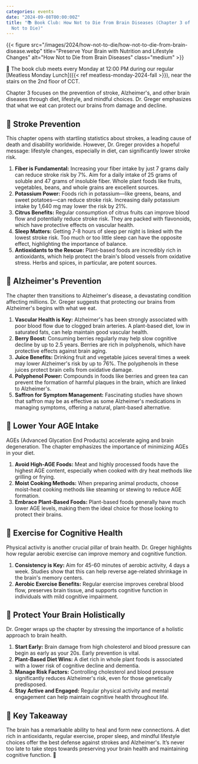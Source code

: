 ```yaml
---
categories: events
date: "2024-09-08T00:00:00Z"
title: "📚 Book Club: How Not to Die from Brain Diseases (Chapter 3 of How
  Not to Die)"
---
```


{{< figure src="/images/2024/how-not-to-die/how-not-to-die-from-brain-disease.webp" title="Preserve Your Brain with Nutrition and Lifestyle Changes" alt="How Not to Die from Brain Diseases" class="medium" >}}

📆 The book club meets every Monday at 12:00 PM during our regular
[Meatless Monday Lunch]({{< ref meatless-monday-2024-fall >}}),
near the stairs on the 2nd floor of CCT.

Chapter 3 focuses on the prevention of stroke, Alzheimer's, and other brain diseases
through diet, lifestyle, and mindful choices. Dr. Greger emphasizes that what we eat can
protect our brains from damage and decline.

## 🧠 Stroke Prevention

This chapter opens with startling statistics about strokes, a leading cause of death and disability worldwide. However, Dr. Greger provides a hopeful message: lifestyle changes, especially in diet, can significantly lower stroke risk.

1. **Fiber is Fundamental:** Increasing your fiber intake by just 7 grams daily can reduce stroke risk by 7%. Aim for a daily intake of 25 grams of soluble and 47 grams of insoluble fiber. Whole plant foods like fruits, vegetables, beans, and whole grains are excellent sources.
2. **Potassium Power:** Foods rich in potassium—like greens, beans, and sweet potatoes—can reduce stroke risk. Increasing daily potassium intake by 1,640 mg may lower the risk by 21%.
3. **Citrus Benefits:** Regular consumption of citrus fruits can improve blood flow and potentially reduce stroke risk. They are packed with flavonoids, which have protective effects on vascular health.
4. **Sleep Matters:** Getting 7-8 hours of sleep per night is linked with the lowest stroke risk. Too much or too little sleep can have the opposite effect, highlighting the importance of balance.
5. **Antioxidants to the Rescue:** Plant-based foods are incredibly rich in antioxidants, which help protect the brain's blood vessels from oxidative stress. Herbs and spices, in particular, are potent sources.

## 🧩 Alzheimer's Prevention

The chapter then transitions to Alzheimer's disease, a devastating condition affecting millions. Dr. Greger suggests that protecting our brains from Alzheimer's begins with what we eat.

1. **Vascular Health is Key:** Alzheimer's has been strongly associated with poor blood flow due to clogged brain arteries. A plant-based diet, low in saturated fats, can help maintain good vascular health.
2. **Berry Boost:** Consuming berries regularly may help slow cognitive decline by up to 2.5 years. Berries are rich in polyphenols, which have protective effects against brain aging.
3. **Juice Benefits:** Drinking fruit and vegetable juices several times a week may lower Alzheimer's risk by up to 76%. The polyphenols in these juices protect brain cells from oxidative damage.
4. **Polyphenol Power:** Compounds in foods like berries and green tea can prevent the formation of harmful plaques in the brain, which are linked to Alzheimer's.
5. **Saffron for Symptom Management:** Fascinating studies have shown that saffron may be as effective as some Alzheimer's medications in managing symptoms, offering a natural, plant-based alternative.

## 🚫 Lower Your AGE Intake

AGEs (Advanced Glycation End Products) accelerate aging and brain degeneration. The chapter emphasizes the importance of minimizing AGEs in your diet.

1. **Avoid High-AGE Foods:** Meat and highly processed foods have the highest AGE content, especially when cooked with dry heat methods like grilling or frying.
2. **Moist Cooking Methods:** When preparing animal products, choose moist-heat cooking methods like steaming or stewing to reduce AGE formation.
3. **Embrace Plant-Based Foods:** Plant-based foods generally have much lower AGE levels, making them the ideal choice for those looking to protect their brains.

## 🏃 Exercise for Cognitive Health

Physical activity is another crucial pillar of brain health. Dr. Greger highlights how regular aerobic exercise can improve memory and cognitive function.

1. **Consistency is Key:** Aim for 45-60 minutes of aerobic activity, 4 days a week. Studies show that this can help reverse age-related shrinkage in the brain's memory centers.
2. **Aerobic Exercise Benefits:** Regular exercise improves cerebral blood flow, preserves brain tissue, and supports cognitive function in individuals with mild cognitive impairment.

## 🌱 Protect Your Brain Holistically

Dr. Greger wraps up the chapter by stressing the importance of a holistic approach to brain health.

1. **Start Early:** Brain damage from high cholesterol and blood pressure can begin as early as your 20s. Early prevention is vital.
2. **Plant-Based Diet Wins:** A diet rich in whole plant foods is associated with a lower risk of cognitive decline and dementia.
3. **Manage Risk Factors:** Controlling cholesterol and blood pressure significantly reduces Alzheimer's risk, even for those genetically predisposed.
4. **Stay Active and Engaged:** Regular physical activity and mental engagement can help maintain cognitive health throughout life.

## 🧘 Key Takeaway

The brain has a remarkable ability to heal and form new connections. A diet rich in antioxidants, regular exercise, proper sleep, and mindful lifestyle choices offer the best defense against strokes and Alzheimer's. It’s never too late to take steps towards preserving your brain health and maintaining cognitive function. 🌿
